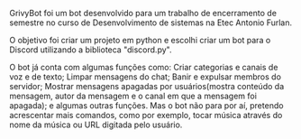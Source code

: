 GrivyBot foi um bot desenvolvido para um trabalho de encerramento de semestre no curso de Desenvolvimento de sistemas na Etec Antonio Furlan.

O objetivo foi criar um projeto em python e escolhi criar um bot para o Discord utilizando a biblioteca "discord.py".

O bot já conta com algumas funções como: Criar categorias e canais de voz e de texto; Limpar mensagens do chat; Banir e expulsar membros do servidor; Mostrar mensagens apagadas por usuários(mostra conteúdo da mensagem, autor da mensagem e o canal em que a mensagem foi apagada); e algumas outras funções.
Mas o bot não para por aí, pretendo acrescentar mais comandos, como por exemplo, tocar música através do nome da música ou URL digitada pelo usuário.

